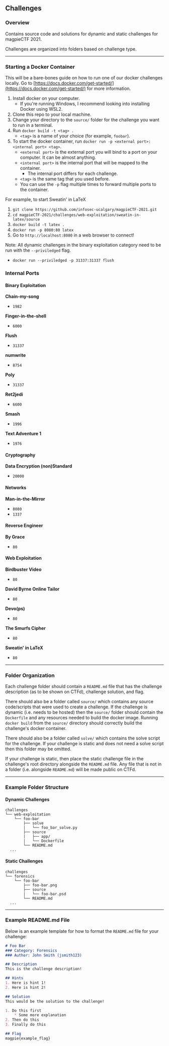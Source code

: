## Challenges

### Overview
Contains source code and solutions for dynamic and static challenges for magpieCTF 2021. 

Challenges are organized into folders based on challenge type.

***
### Starting a Docker Container

This will be a bare-bones guide on how to run one of our docker challenges locally. Go to [https://docs.docker.com/get-started/](https://docs.docker.com/get-started/) for more information.

1. Install docker on your computer.
    * If you're running Windows, I recommend looking into installing Docker using WSL2.
2. Clone this repo to your local machine.
3. Change your directory to the `source/` folder for the challenge you want to run in a terminal.
4. Run `docker build -t <tag> .`
    * `<tag>` is a name of your choice (for example, `foobar`).
5. To start the docker container, run `docker run -p <external port>:<internal port> <tag>`.
    * `<external port>` is the external port you will bind to a port on your computer. It can be almost anything.
    * `<internal port>` is the internal port that will be mapped to the container.
        * The internal port differs for each challenge.
    * `<tag>` is the same tag that you used before.
    * You can use the `-p` flag multiple times to forward multiple ports to the container.

For example, to start Sweatin' in LaTeX
1. `git clone https://github.com/infosec-ucalgary/magpieCTF-2021.git`
2. `cd magpieCTF-2021/challenges/web-exploitation/sweatin-in-latex/source`
3. `docker build -t latex .`
4. `docker run -p 8080:80 latex`
5. Go to `http://localhost:8080` in a web browser to connect!

Note: All dynamic challenges in the binary exploitation category need to be run with the `--priviledged` flag.
* `docker run --priviledged -p 31337:31337 flush`

### Internal Ports

#### Binary Exploitation

**Chain-my-song**
* `1982`

**Finger-in-the-shell**
* `6000`

**Flush**
* `31337`

**numwrite**
* `8754`

**Poly**
* `31337`

**Ret2jedi**
* `6600`

**Smash**
* `1996`

**Text Adventure 1**
* `1976`

#### Cryptography

**Data Encryption (non)Standard**
* `20000`

#### Networks

**Man-in-the-Mirror**
* `8080` 
* `1337`

#### Reverse Engineer

**By Grace** 
* `80`

#### Web Exploitation

**Birdbuster Video** 
* `80`

**David Byrne Online Tailor**
* `80`

**Devo(ps)**
* `80`

**The Smurfs Cipher**
* `80`

**Sweatin' in LaTeX**
* `80`

***
### Folder Organization
Each challenge folder should contain a `README.md` file that has the challenge description (as to be shown on CTFd), challenge solution, and flag.

There should also be a folder called `source/` which contains any source code/scripts that were used to create a challenge. If the challenge is dynamic (i.e. needs to be hosted) then the `source/` folder should contain the `Dockerfile` and any resources needed to build the docker image. Running `docker build` from the `source/` directory should correctly build the challenge's docker container.

There should also be a folder called `solve/` which contains the solve script for the challenge. If your challenge is static and does not need a solve script then this folder may be omitted.

If your challenge is static, then place the static challenge file in the challenge's root directory alongside the `README.md` file. Any file that is not in a folder (i.e. alongside `README.md`) will be made public on CTFd.

***
### Example Folder Structure
#### Dynamic Challenges
```
challenges
└── web-exploitation
    └── foo-bar
        ├── solve
        |   └── foo_bar_solve.py
        ├── source
        |   ├── app/
        |   └── Dockerfile
        └── README.md
  ...
```

#### Static Challenges
```
challenges
└── forensics
    └── foo-bar
        ├── foo-bar.png
        ├── source
        |   └── foo-bar.psd
        └── README.md
  ...
```

***
### Example README.md File
Below is an example template for how to format the `README.md` file for your challenge:

```markdown
# Foo Bar
### Category: Forensics
### Author: John Smith (jsmith123)

## Description
This is the challenge description!

## Hints
1. Here is hint 1!
2. Here is hint 2!

## Solution
This would be the solution to the challenge!

1. Do this first
    * Some more explanation
2. Then do this
3. Finally do this  

## Flag
magpie{example_flag}
```